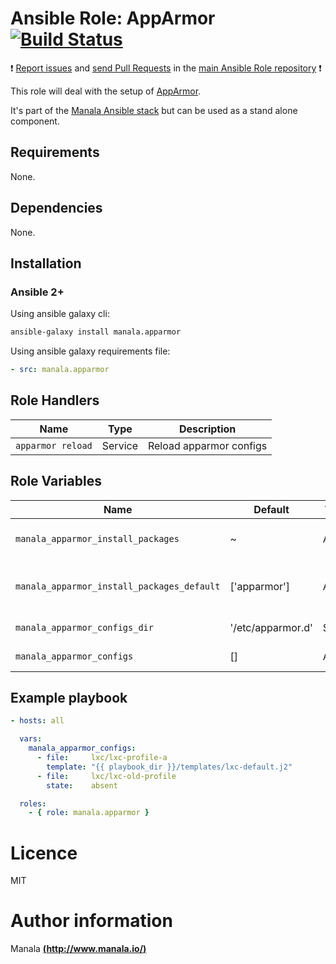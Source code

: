 # Ansible Role: AppArmor [![Build Status](https://travis-ci.org/manala/ansible-role-apparmor.svg?branch=master)](https://travis-ci.org/manala/ansible-role-apparmor)

:exclamation: [Report issues](https://github.com/manala/ansible-roles/issues) and [send Pull Requests](https://github.com/manala/ansible-roles/pulls) in the [main Ansible Role repository](https://github.com/manala/ansible-roles) :exclamation:

This role will deal with the setup of [AppArmor](http://apparmor.net/).

It's part of the [Manala Ansible stack](http://www.manala.io) but can be used as a stand alone component.

## Requirements

None.

## Dependencies

None.

## Installation

### Ansible 2+

Using ansible galaxy cli:

```bash
ansible-galaxy install manala.apparmor
```

Using ansible galaxy requirements file:

```yaml
- src: manala.apparmor
```

## Role Handlers

| Name              | Type    | Description             |
| ----------------- | ------- | ----------------------- |
| `apparmor reload` | Service | Reload apparmor configs |

## Role Variables

| Name                                       | Default           | Type   | Description                            |
| ------------------------------------------ | ----------------- | ------ | -------------------------------------- |
| `manala_apparmor_install_packages`         | ~                 | Array  | Dependency packages to install         |
| `manala_apparmor_install_packages_default` | ['apparmor']      | Array  | Default dependency packages to install |
| `manala_apparmor_configs_dir`              | '/etc/apparmor.d' | String | Configurations directory path          |
| `manala_apparmor_configs`                  | []                | Array  | Configurations templates               |

## Example playbook

```yaml
- hosts: all

  vars:
    manala_apparmor_configs:
      - file:     lxc/lxc-profile-a
        template: "{{ playbook_dir }}/templates/lxc-default.j2"
      - file:     lxc/lxc-old-profile
        state:    absent

  roles:
    - { role: manala.apparmor }
```

# Licence

MIT

# Author information

Manala [**(http://www.manala.io/)**](http://www.manala.io)
